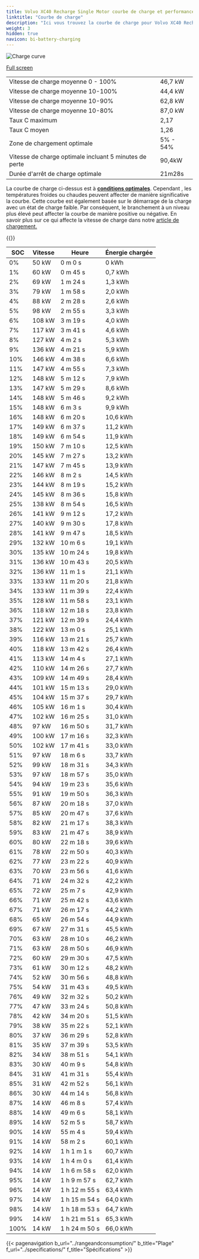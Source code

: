 ```yaml
---
title: Volvo XC40 Recharge Single Motor courbe de charge et performances
linktitle: "Courbe de charge"
description: "Ici vous trouvez la courbe de charge pour Volvo XC40 Recharge Single Motor."
weight: 3
hidden: true
navicon: bi-battery-charging
---
```

<!-- markdownlint-disable MD033 -->
<img src="/images/models/volvo/xc40/xc40_recharge_single_motor/chargingcurve.svg" alt="Charge curve" class="img-fluid">

[Full screen](/images/models/volvo/xc40/xc40_recharge_single_motor/chargingcurve.svg)


<table class="table table-striped border">
<tbody>
<tr>
<td>Vitesse de charge moyenne 0 - 100%</td><td>46,7 kW</td>
</tr>
<tr>
<td>Vitesse de charge moyenne 10-100%</td><td>44,4 kW</td>
</tr>
<tr>
<td>Vitesse de charge moyenne 10-90%</td><td>62,8 kW</td>
</tr>
<tr>
<td>Vitesse de charge moyenne 10-80%</td><td>87,0 kW</td>
</tr>
<tr>
<td>Taux C maximum</td><td>2,17</td>
</tr>
<tr>
<td>Taux C moyen</td><td>1,26</td>
</tr>
<tr>
<td>Zone de chargement optimale</td><td>5% - 54%</td>
</tr>
<tr>
<td>Vitesse de charge optimale incluant 5 minutes de perte</td><td>90,4kW</td>
</tr>
<tr>
<td>Durée d'arrêt de charge optimale</td><td>21m28s</td>
</tr>
</tbody>
</table>


La courbe de charge ci-dessus est à **[conditions optimales](../../../../../technology/battery/charging/#temperature)**. Cependant , les températures froides ou chaudes peuvent affecter de manière significative la courbe. Cette courbe est également basée sur le démarrage de la charge avec un état de charge faible. Par conséquent, le branchement à un niveau plus élevé peut affecter la courbe de manière positive ou négative. En savoir plus sur ce qui affecte la vitesse de charge dans notre [article de chargement.](../../../../../technology/battery/charging/)


{{<evkxdisplayaddarticle />}}
<table class="table table-striped border">
<thead>
<tr><th>SOC</th><th>Vitesse</th><th>Heure</th><th>Énergie chargée</th></tr>
</thead>
<tbody>
<tr>
<td>0%</td><td>50 kW</td><td> 0 m 0 s </td><td>0 kWh </td>
</tr>
<tr>
<td>1%</td><td>60 kW</td><td> 0 m 45 s </td><td>0,7 kWh </td>
</tr>
<tr>
<td>2%</td><td>69 kW</td><td> 1 m 24 s </td><td>1,3 kWh </td>
</tr>
<tr>
<td>3%</td><td>79 kW</td><td> 1 m 58 s </td><td>2,0 kWh </td>
</tr>
<tr>
<td>4%</td><td>88 kW</td><td> 2 m 28 s </td><td>2,6 kWh </td>
</tr>
<tr>
<td>5%</td><td>98 kW</td><td> 2 m 55 s </td><td>3,3 kWh </td>
</tr>
<tr>
<td>6%</td><td>108 kW</td><td> 3 m 19 s </td><td>4,0 kWh </td>
</tr>
<tr>
<td>7%</td><td>117 kW</td><td> 3 m 41 s </td><td>4,6 kWh </td>
</tr>
<tr>
<td>8%</td><td>127 kW</td><td> 4 m 2 s </td><td>5,3 kWh </td>
</tr>
<tr>
<td>9%</td><td>136 kW</td><td> 4 m 21 s </td><td>5,9 kWh </td>
</tr>
<tr>
<td>10%</td><td>146 kW</td><td> 4 m 38 s </td><td>6,6 kWh </td>
</tr>
<tr>
<td>11%</td><td>147 kW</td><td> 4 m 55 s </td><td>7,3 kWh </td>
</tr>
<tr>
<td>12%</td><td>148 kW</td><td> 5 m 12 s </td><td>7,9 kWh </td>
</tr>
<tr>
<td>13%</td><td>147 kW</td><td> 5 m 29 s </td><td>8,6 kWh </td>
</tr>
<tr>
<td>14%</td><td>148 kW</td><td> 5 m 46 s </td><td>9,2 kWh </td>
</tr>
<tr>
<td>15%</td><td>148 kW</td><td> 6 m 3 s </td><td>9,9 kWh </td>
</tr>
<tr>
<td>16%</td><td>148 kW</td><td> 6 m 20 s </td><td>10,6 kWh </td>
</tr>
<tr>
<td>17%</td><td>149 kW</td><td> 6 m 37 s </td><td>11,2 kWh </td>
</tr>
<tr>
<td>18%</td><td>149 kW</td><td> 6 m 54 s </td><td>11,9 kWh </td>
</tr>
<tr>
<td>19%</td><td>150 kW</td><td> 7 m 10 s </td><td>12,5 kWh </td>
</tr>
<tr>
<td>20%</td><td>145 kW</td><td> 7 m 27 s </td><td>13,2 kWh </td>
</tr>
<tr>
<td>21%</td><td>147 kW</td><td> 7 m 45 s </td><td>13,9 kWh </td>
</tr>
<tr>
<td>22%</td><td>146 kW</td><td> 8 m 2 s </td><td>14,5 kWh </td>
</tr>
<tr>
<td>23%</td><td>144 kW</td><td> 8 m 19 s </td><td>15,2 kWh </td>
</tr>
<tr>
<td>24%</td><td>145 kW</td><td> 8 m 36 s </td><td>15,8 kWh </td>
</tr>
<tr>
<td>25%</td><td>138 kW</td><td> 8 m 54 s </td><td>16,5 kWh </td>
</tr>
<tr>
<td>26%</td><td>141 kW</td><td> 9 m 12 s </td><td>17,2 kWh </td>
</tr>
<tr>
<td>27%</td><td>140 kW</td><td> 9 m 30 s </td><td>17,8 kWh </td>
</tr>
<tr>
<td>28%</td><td>141 kW</td><td> 9 m 47 s </td><td>18,5 kWh </td>
</tr>
<tr>
<td>29%</td><td>132 kW</td><td> 10 m 6 s </td><td>19,1 kWh </td>
</tr>
<tr>
<td>30%</td><td>135 kW</td><td> 10 m 24 s </td><td>19,8 kWh </td>
</tr>
<tr>
<td>31%</td><td>136 kW</td><td> 10 m 43 s </td><td>20,5 kWh </td>
</tr>
<tr>
<td>32%</td><td>136 kW</td><td> 11 m 1 s </td><td>21,1 kWh </td>
</tr>
<tr>
<td>33%</td><td>133 kW</td><td> 11 m 20 s </td><td>21,8 kWh </td>
</tr>
<tr>
<td>34%</td><td>133 kW</td><td> 11 m 39 s </td><td>22,4 kWh </td>
</tr>
<tr>
<td>35%</td><td>128 kW</td><td> 11 m 58 s </td><td>23,1 kWh </td>
</tr>
<tr>
<td>36%</td><td>118 kW</td><td> 12 m 18 s </td><td>23,8 kWh </td>
</tr>
<tr>
<td>37%</td><td>121 kW</td><td> 12 m 39 s </td><td>24,4 kWh </td>
</tr>
<tr>
<td>38%</td><td>122 kW</td><td> 13 m 0 s </td><td>25,1 kWh </td>
</tr>
<tr>
<td>39%</td><td>116 kW</td><td> 13 m 21 s </td><td>25,7 kWh </td>
</tr>
<tr>
<td>40%</td><td>118 kW</td><td> 13 m 42 s </td><td>26,4 kWh </td>
</tr>
<tr>
<td>41%</td><td>113 kW</td><td> 14 m 4 s </td><td>27,1 kWh </td>
</tr>
<tr>
<td>42%</td><td>110 kW</td><td> 14 m 26 s </td><td>27,7 kWh </td>
</tr>
<tr>
<td>43%</td><td>109 kW</td><td> 14 m 49 s </td><td>28,4 kWh </td>
</tr>
<tr>
<td>44%</td><td>101 kW</td><td> 15 m 13 s </td><td>29,0 kWh </td>
</tr>
<tr>
<td>45%</td><td>104 kW</td><td> 15 m 37 s </td><td>29,7 kWh </td>
</tr>
<tr>
<td>46%</td><td>105 kW</td><td> 16 m 1 s </td><td>30,4 kWh </td>
</tr>
<tr>
<td>47%</td><td>102 kW</td><td> 16 m 25 s </td><td>31,0 kWh </td>
</tr>
<tr>
<td>48%</td><td>97 kW</td><td> 16 m 50 s </td><td>31,7 kWh </td>
</tr>
<tr>
<td>49%</td><td>100 kW</td><td> 17 m 16 s </td><td>32,3 kWh </td>
</tr>
<tr>
<td>50%</td><td>102 kW</td><td> 17 m 41 s </td><td>33,0 kWh </td>
</tr>
<tr>
<td>51%</td><td>97 kW</td><td> 18 m 6 s </td><td>33,7 kWh </td>
</tr>
<tr>
<td>52%</td><td>99 kW</td><td> 18 m 31 s </td><td>34,3 kWh </td>
</tr>
<tr>
<td>53%</td><td>97 kW</td><td> 18 m 57 s </td><td>35,0 kWh </td>
</tr>
<tr>
<td>54%</td><td>94 kW</td><td> 19 m 23 s </td><td>35,6 kWh </td>
</tr>
<tr>
<td>55%</td><td>91 kW</td><td> 19 m 50 s </td><td>36,3 kWh </td>
</tr>
<tr>
<td>56%</td><td>87 kW</td><td> 20 m 18 s </td><td>37,0 kWh </td>
</tr>
<tr>
<td>57%</td><td>85 kW</td><td> 20 m 47 s </td><td>37,6 kWh </td>
</tr>
<tr>
<td>58%</td><td>82 kW</td><td> 21 m 17 s </td><td>38,3 kWh </td>
</tr>
<tr>
<td>59%</td><td>83 kW</td><td> 21 m 47 s </td><td>38,9 kWh </td>
</tr>
<tr>
<td>60%</td><td>80 kW</td><td> 22 m 18 s </td><td>39,6 kWh </td>
</tr>
<tr>
<td>61%</td><td>78 kW</td><td> 22 m 50 s </td><td>40,3 kWh </td>
</tr>
<tr>
<td>62%</td><td>77 kW</td><td> 23 m 22 s </td><td>40,9 kWh </td>
</tr>
<tr>
<td>63%</td><td>70 kW</td><td> 23 m 56 s </td><td>41,6 kWh </td>
</tr>
<tr>
<td>64%</td><td>71 kW</td><td> 24 m 32 s </td><td>42,2 kWh </td>
</tr>
<tr>
<td>65%</td><td>72 kW</td><td> 25 m 7 s </td><td>42,9 kWh </td>
</tr>
<tr>
<td>66%</td><td>71 kW</td><td> 25 m 42 s </td><td>43,6 kWh </td>
</tr>
<tr>
<td>67%</td><td>71 kW</td><td> 26 m 17 s </td><td>44,2 kWh </td>
</tr>
<tr>
<td>68%</td><td>65 kW</td><td> 26 m 54 s </td><td>44,9 kWh </td>
</tr>
<tr>
<td>69%</td><td>67 kW</td><td> 27 m 31 s </td><td>45,5 kWh </td>
</tr>
<tr>
<td>70%</td><td>63 kW</td><td> 28 m 10 s </td><td>46,2 kWh </td>
</tr>
<tr>
<td>71%</td><td>63 kW</td><td> 28 m 50 s </td><td>46,9 kWh </td>
</tr>
<tr>
<td>72%</td><td>60 kW</td><td> 29 m 30 s </td><td>47,5 kWh </td>
</tr>
<tr>
<td>73%</td><td>61 kW</td><td> 30 m 12 s </td><td>48,2 kWh </td>
</tr>
<tr>
<td>74%</td><td>52 kW</td><td> 30 m 56 s </td><td>48,8 kWh </td>
</tr>
<tr>
<td>75%</td><td>54 kW</td><td> 31 m 43 s </td><td>49,5 kWh </td>
</tr>
<tr>
<td>76%</td><td>49 kW</td><td> 32 m 32 s </td><td>50,2 kWh </td>
</tr>
<tr>
<td>77%</td><td>47 kW</td><td> 33 m 24 s </td><td>50,8 kWh </td>
</tr>
<tr>
<td>78%</td><td>42 kW</td><td> 34 m 20 s </td><td>51,5 kWh </td>
</tr>
<tr>
<td>79%</td><td>38 kW</td><td> 35 m 22 s </td><td>52,1 kWh </td>
</tr>
<tr>
<td>80%</td><td>37 kW</td><td> 36 m 29 s </td><td>52,8 kWh </td>
</tr>
<tr>
<td>81%</td><td>35 kW</td><td> 37 m 39 s </td><td>53,5 kWh </td>
</tr>
<tr>
<td>82%</td><td>34 kW</td><td> 38 m 51 s </td><td>54,1 kWh </td>
</tr>
<tr>
<td>83%</td><td>30 kW</td><td> 40 m 9 s </td><td>54,8 kWh </td>
</tr>
<tr>
<td>84%</td><td>31 kW</td><td> 41 m 31 s </td><td>55,4 kWh </td>
</tr>
<tr>
<td>85%</td><td>31 kW</td><td> 42 m 52 s </td><td>56,1 kWh </td>
</tr>
<tr>
<td>86%</td><td>30 kW</td><td> 44 m 14 s </td><td>56,8 kWh </td>
</tr>
<tr>
<td>87%</td><td>14 kW</td><td> 46 m 8 s </td><td>57,4 kWh </td>
</tr>
<tr>
<td>88%</td><td>14 kW</td><td> 49 m 6 s </td><td>58,1 kWh </td>
</tr>
<tr>
<td>89%</td><td>14 kW</td><td> 52 m 5 s </td><td>58,7 kWh </td>
</tr>
<tr>
<td>90%</td><td>14 kW</td><td> 55 m 4 s </td><td>59,4 kWh </td>
</tr>
<tr>
<td>91%</td><td>14 kW</td><td> 58 m 2 s </td><td>60,1 kWh </td>
</tr>
<tr>
<td>92%</td><td>14 kW</td><td>1 h 1 m 1 s </td><td>60,7 kWh </td>
</tr>
<tr>
<td>93%</td><td>14 kW</td><td>1 h 4 m 0 s </td><td>61,4 kWh </td>
</tr>
<tr>
<td>94%</td><td>14 kW</td><td>1 h 6 m 58 s </td><td>62,0 kWh </td>
</tr>
<tr>
<td>95%</td><td>14 kW</td><td>1 h 9 m 57 s </td><td>62,7 kWh </td>
</tr>
<tr>
<td>96%</td><td>14 kW</td><td>1 h 12 m 55 s </td><td>63,4 kWh </td>
</tr>
<tr>
<td>97%</td><td>14 kW</td><td>1 h 15 m 54 s </td><td>64,0 kWh </td>
</tr>
<tr>
<td>98%</td><td>14 kW</td><td>1 h 18 m 53 s </td><td>64,7 kWh </td>
</tr>
<tr>
<td>99%</td><td>14 kW</td><td>1 h 21 m 51 s </td><td>65,3 kWh </td>
</tr>
<tr>
<td>100%</td><td>14 kW</td><td>1 h 24 m 50 s </td><td>66,0 kWh </td>
</tr>
</tbody>
</table>


{{< pagenavigation b_url="../rangeandconsumption/" b_title="Plage" f_url="../specifications/" f_title="Spécifications" >}}
